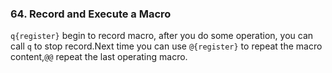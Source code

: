 ### 64. Record and Execute a Macro

`q{register}` begin to record macro, after you do some operation, you can call `q` to stop record.Next time you can use `@{register}` to repeat the macro content,`@@` repeat the last operating macro.
